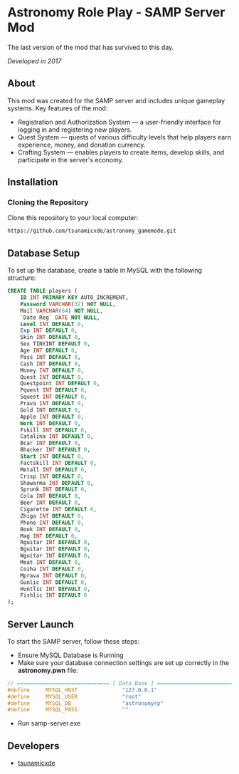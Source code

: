 # Astronomy Role Play - SAMP Server Mod
The last version of the mod that has survived to this day.

_Developed in 2017_

## About

This mod was created for the SAMP server and includes unique gameplay systems. Key features of the mod:

- Registration and Authorization System — a user-friendly interface for logging in and registering new players.
- Quest System — quests of various difficulty levels that help players earn experience, money, and donation currency.
- Crafting System — enables players to create items, develop skills, and participate in the server's economy.

## Installation

### Cloning the Repository

Clone this repository to your local computer:

```bash
https://github.com/tsunamicxde/astronomy_gamemode.git
```

## Database Setup 

To set up the database, create a table in MySQL with the following structure:

```sql
CREATE TABLE players (
    ID INT PRIMARY KEY AUTO_INCREMENT,
    Password VARCHAR(32) NOT NULL,
    Mail VARCHAR(64) NOT NULL,
    `Date Reg` DATE NOT NULL,
    Level INT DEFAULT 0,
    Exp INT DEFAULT 0,
    Skin INT DEFAULT 0,
    Sex TINYINT DEFAULT 0,
    Age INT DEFAULT 0,
    Pass INT DEFAULT 0,
    Cash INT DEFAULT 0,
    Money INT DEFAULT 0,
    Quest INT DEFAULT 0,
    Questpoint INT DEFAULT 0,
    Pquest INT DEFAULT 0,
    Squest INT DEFAULT 0,
    Prava INT DEFAULT 0,
    Gold INT DEFAULT 0,
    Apple INT DEFAULT 0,
    Work INT DEFAULT 0,
    Fskill INT DEFAULT 0,
    Catalina INT DEFAULT 0,
    Bcar INT DEFAULT 0,
    Bhacker INT DEFAULT 0,
    Start INT DEFAULT 0,
    Factskill INT DEFAULT 0,
    Metall INT DEFAULT 0,
    Crisp INT DEFAULT 0,
    Shawarma INT DEFAULT 0,
    Sprunk INT DEFAULT 0,
    Cola INT DEFAULT 0,
    Beer INT DEFAULT 0,
    Cigarette INT DEFAULT 0,
    Zhiga INT DEFAULT 0,
    Phone INT DEFAULT 0,
    Book INT DEFAULT 0,
    Mag INT DEFAULT 0,
    Rguitar INT DEFAULT 0,
    Bguitar INT DEFAULT 0,
    Wguitar INT DEFAULT 0,
    Meat INT DEFAULT 0,
    Cozha INT DEFAULT 0,
    Mprava INT DEFAULT 0,
    Gunlic INT DEFAULT 0,
    Huntlic INT DEFAULT 0,
    Fishlic INT DEFAULT 0
);
```

## Server Launch

To start the SAMP server, follow these steps:

- Ensure MySQL Database is Running
- Make sure your database connection settings are set up correctly in the **astronomy.pwn** file:

```c
// ============================= [ Data Base ] =================================
#define 	MYSQL_HOST      		"127.0.0.1"
#define 	MYSQL_USER      		"root"
#define 	MYSQL_DB     			"astronomyrp"
#define 	MYSQL_PASS     			""
```

- Run samp-server.exe

## Developers

- [tsunamicxde](https://github.com/tsunamicxde)
